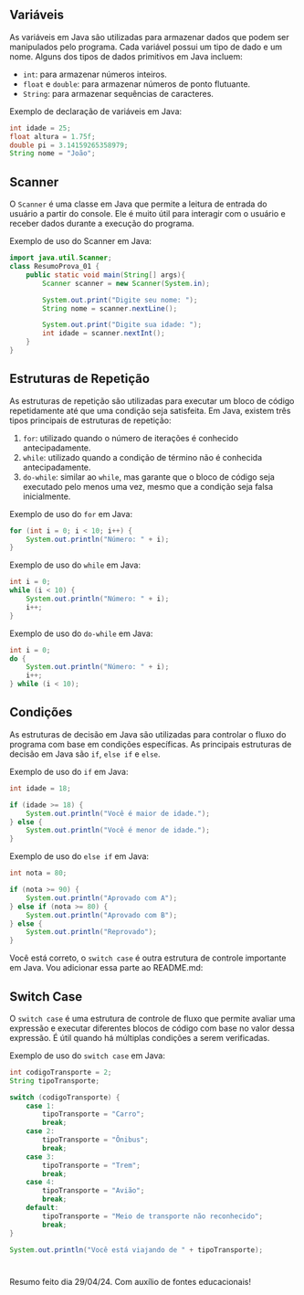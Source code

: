 ## Variáveis

As variáveis em Java são utilizadas para armazenar dados que podem ser manipulados pelo programa. Cada variável possui um tipo de dado e um nome. Alguns dos tipos de dados primitivos em Java incluem:

- `int`: para armazenar números inteiros.
- `float` e `double`: para armazenar números de ponto flutuante.
- `String`: para armazenar sequências de caracteres.

Exemplo de declaração de variáveis em Java:

```java
int idade = 25;
float altura = 1.75f;
double pi = 3.14159265358979;
String nome = "João";
```

## Scanner

O `Scanner` é uma classe em Java que permite a leitura de entrada do usuário a partir do console. Ele é muito útil para interagir com o usuário e receber dados durante a execução do programa.

Exemplo de uso do Scanner em Java:

```java
import java.util.Scanner;
class ResumoProva_01 {
    public static void main(String[] args){
        Scanner scanner = new Scanner(System.in);

        System.out.print("Digite seu nome: ");
        String nome = scanner.nextLine();

        System.out.print("Digite sua idade: ");
        int idade = scanner.nextInt();
    }
}
```


## Estruturas de Repetição

As estruturas de repetição são utilizadas para executar um bloco de código repetidamente até que uma condição seja satisfeita. Em Java, existem três tipos principais de estruturas de repetição:

1. `for`: utilizado quando o número de iterações é conhecido antecipadamente.
2. `while`: utilizado quando a condição de término não é conhecida antecipadamente.
3. `do-while`: similar ao `while`, mas garante que o bloco de código seja executado pelo menos uma vez, mesmo que a condição seja falsa inicialmente.

Exemplo de uso do `for` em Java:

```java
for (int i = 0; i < 10; i++) {
    System.out.println("Número: " + i);
}
```

Exemplo de uso do `while` em Java:

```java
int i = 0;
while (i < 10) {
    System.out.println("Número: " + i);
    i++;
}
```

Exemplo de uso do `do-while` em Java:

```java
int i = 0;
do {
    System.out.println("Número: " + i);
    i++;
} while (i < 10);
```

## Condições

As estruturas de decisão em Java são utilizadas para controlar o fluxo do programa com base em condições específicas. As principais estruturas de decisão em Java são `if`, `else if` e `else`.

Exemplo de uso do `if` em Java:

```java
int idade = 18;

if (idade >= 18) {
    System.out.println("Você é maior de idade.");
} else {
    System.out.println("Você é menor de idade.");
}
```

Exemplo de uso do `else if` em Java:

```java
int nota = 80;

if (nota >= 90) {
    System.out.println("Aprovado com A");
} else if (nota >= 80) {
    System.out.println("Aprovado com B");
} else {
    System.out.println("Reprovado");
}
```
Você está correto, o `switch case` é outra estrutura de controle importante em Java. Vou adicionar essa parte ao README.md:

## Switch Case

O `switch case` é uma estrutura de controle de fluxo que permite avaliar uma expressão e executar diferentes blocos de código com base no valor dessa expressão. É útil quando há múltiplas condições a serem verificadas.

Exemplo de uso do `switch case` em Java:

```java
int codigoTransporte = 2;
String tipoTransporte;

switch (codigoTransporte) {
    case 1:
        tipoTransporte = "Carro";
        break;
    case 2:
        tipoTransporte = "Ônibus";
        break;
    case 3:
        tipoTransporte = "Trem";
        break;
    case 4:
        tipoTransporte = "Avião";
        break;
    default:
        tipoTransporte = "Meio de transporte não reconhecido";
        break;
}

System.out.println("Você está viajando de " + tipoTransporte);
```
# 
Resumo feito dia 29/04/24. Com auxílio de fontes educacionais!